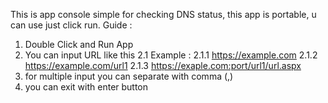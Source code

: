This is app console simple for checking DNS status, this app is portable, u can use just click run.
Guide : 
1. Double Click and Run App
2. You can input URL like this
   2.1 Example :
   2.1.1 https://example.com
   2.1.2 https://example.com/url1
   2.1.3 https://exaple.com:port/url1/url.aspx
3. for multiple input you can separate with comma (,)
4. you can exit with enter button 

